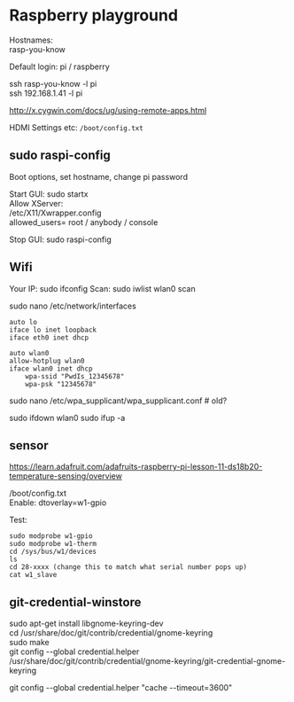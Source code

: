 Raspberry playground
====================
Hostnames:  
rasp-you-know

Default login: pi / raspberry

ssh rasp-you-know -l pi  
ssh 192.168.1.41 -l pi

http://x.cygwin.com/docs/ug/using-remote-apps.html

HDMI Settings etc: `/boot/config.txt`

sudo raspi-config
-----------------
Boot options, set hostname, change pi password

Start GUI: sudo startx  
Allow XServer:  
/etc/X11/Xwrapper.config  
allowed_users= root / anybody / console

Stop GUI: sudo raspi-config

Wifi
----
Your IP: sudo ifconfig
Scan: sudo iwlist wlan0 scan

sudo nano /etc/network/interfaces
```
auto lo
iface lo inet loopback
iface eth0 inet dhcp

auto wlan0
allow-hotplug wlan0
iface wlan0 inet dhcp
    wpa-ssid "PwdIs_12345678"
    wpa-psk "12345678"
```


sudo nano /etc/wpa_supplicant/wpa_supplicant.conf # old?

sudo ifdown wlan0
sudo ifup -a


sensor
------
https://learn.adafruit.com/adafruits-raspberry-pi-lesson-11-ds18b20-temperature-sensing/overview

/boot/config.txt  
Enable: dtoverlay=w1-gpio

Test:  

```
sudo modprobe w1-gpio  
sudo modprobe w1-therm  
cd /sys/bus/w1/devices  
ls  
cd 28-xxxx (change this to match what serial number pops up)  
cat w1_slave
```

git-credential-winstore
-----------------------
sudo apt-get install libgnome-keyring-dev  
cd /usr/share/doc/git/contrib/credential/gnome-keyring  
sudo make  
git config --global credential.helper /usr/share/doc/git/contrib/credential/gnome-keyring/git-credential-gnome-keyring


git config --global credential.helper "cache --timeout=3600"